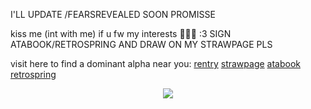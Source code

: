 I'LL UPDATE /FEARSREVEALED SOON PROMISSE

kiss me (int with me) if u fw my interests 🐺💕🎀 :3 SIGN ATABOOK/RETROSPRING AND DRAW ON MY STRAWPAGE PLS

visit here to find a dominant alpha near you:
[rentry](https://rentry.co/bulletwound) [strawpage](https://divinedogs.straw.page) [atabook](https://tokki.atabook.org) [retrospring](https://retrospring.net/@yorunix)

<p align="center">
  <img src="https://files.catbox.moe/qqtjgg.png">
</p>
